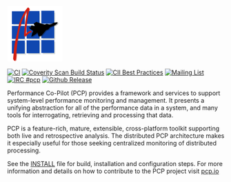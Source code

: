 ![PCP](images/pcpicon.png)

[![CI](https://github.com/performancecopilot/pcp/workflows/CI/badge.svg)](https://pcp.io/qa-reports/)
[![Coverity Scan Build Status](https://scan.coverity.com/projects/15853/badge.svg)](https://scan.coverity.com/projects/15853)
[![CII Best Practices](https://bestpractices.coreinfrastructure.org/projects/1872/badge)](https://bestpractices.coreinfrastructure.org/projects/1872)
[![Mailing List](https://img.shields.io/badge/Mailing%20List-pcp-blue.svg)](https://groups.io/g/pcp)
[![IRC #pcp](https://img.shields.io/badge/IRC-pcp-blue.svg)](https://webchat.freenode.net/#pcp)
[![Github Release](https://img.shields.io/github/release/performancecopilot/pcp.svg)](https://github.com/performancecopilot/pcp/releases/latest)

Performance Co-Pilot (PCP) provides a framework and services to support
system-level performance monitoring and management. It presents a unifying
abstraction for all of the performance data in a system, and many tools
for interrogating, retrieving and processing that data.

PCP is a feature-rich, mature, extensible, cross-platform toolkit
supporting both live and retrospective analysis. The distributed PCP
architecture makes it especially useful for those seeking centralized
monitoring of distributed processing.

See the [INSTALL](INSTALL.md) file for build, installation and configuration steps.
For more information and details on how to contribute to the PCP project
visit [pcp.io](https://pcp.io/community.html)
